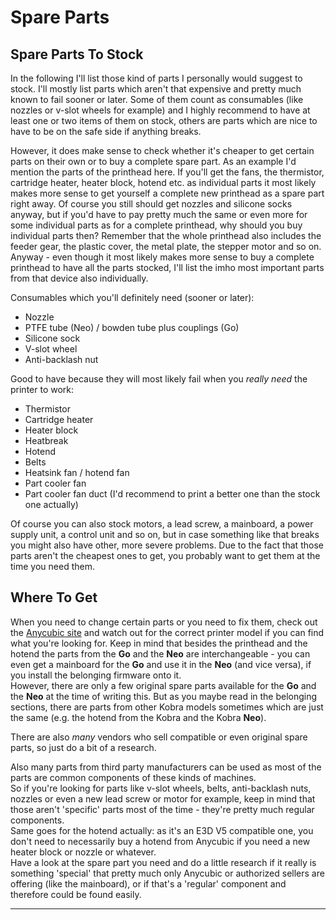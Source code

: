 <link rel=”manifest” href=”docs/manifest.webmanifest”>

# Spare Parts

## Spare Parts To Stock
In the following I'll list those kind of parts I personally would suggest to stock. I'll mostly list parts which aren't that expensive and pretty much known to fail sooner or later. Some of them count as consumables (like nozzles or v-slot wheels for example) and I highly recommend to have at least one or two items of them on stock, others are parts which are nice to have to be on the safe side if anything breaks.    
  
However, it does make sense to check whether it's cheaper to get certain parts on their own or to buy a complete spare part. As an example I'd mention the parts of the printhead here. If you'll get the fans, the thermistor, cartridge heater, heater block, hotend etc. as individual parts it most likely makes more sense to get yourself a complete new printhead as a spare part right away. Of course you still should get nozzles and silicone socks anyway, but if you'd have to pay pretty much the same or even more for some individual parts as for a complete printhead, why should you buy individual parts then? Remember that the whole printhead also includes the feeder gear, the plastic cover, the metal plate, the stepper motor and so on.  
Anyway - even though it most likely makes more sense to buy a complete printhead to have all the parts stocked, I'll list the imho most important parts from that device also individually.  

Consumables which you'll definitely need (sooner or later):  

  - Nozzle
  - PTFE tube (Neo) / bowden tube plus couplings (Go)
  - Silicone sock
  - V-slot wheel
  - Anti-backlash nut
  
Good to have because they will most likely fail when you *really need* the printer to work:  

  - Thermistor
  - Cartridge heater
  - Heater block 
  - Heatbreak 
  - Hotend
  - Belts
  - Heatsink fan / hotend fan
  - Part cooler fan
  - Part cooler fan duct (I'd recommend to print a better one than the stock one actually)

Of course you can also stock motors, a lead screw, a mainboard, a power supply unit, a control unit and so on, but in case something like that breaks you might also have other, more severe problems. Due to the fact that those parts aren't the cheapest ones to get, you probably want to get them at the time you need them.      
  
## Where To Get
When you need to change certain parts or you need to fix them, check out the [Anycubic site](https://www.anycubic.com/collections/for-kobra-series) and watch out for the correct printer model if you can find what you're looking for. Keep in mind that besides the printhead and the hotend the parts from the **Go** and the **Neo** are interchangeable - you can even get a mainboard for the **Go** and use it in the **Neo** (and vice versa), if you install the belonging firmware onto it.   
However, there are only a few original spare parts available for the **Go** and the **Neo** at the time of writing this. But as you maybe read in the belonging sections, there are parts from other Kobra models sometimes which are just the same (e.g. the hotend from the Kobra and the Kobra **Neo**).  
  
There are also *many* vendors who sell compatible or even original spare parts, so just do a bit of a research. 
  
Also many parts from third party manufacturers can be used as most of the parts are common components of these kinds of machines.    
So if you're looking for parts like v-slot wheels, belts, anti-backlash nuts, nozzles or even a new lead screw or motor for example, keep in mind that those aren't 'specific' parts most of the time - they're pretty much regular components.   
Same goes for the hotend actually: as it's an E3D V5 compatible one, you don't need to necessarily buy a hotend from Anycubic if you need a new heater block or nozzle or whatever.    
Have a look at the spare part you need and do a little research if it really is something 'special' that pretty much only Anycubic or authorized sellers are offering (like the mainboard), or if that's a 'regular' component and therefore could be found easily.  
     

---

<script type='text/javascript' src='https://storage.ko-fi.com/cdn/widget/Widget_2.js'></script><script type='text/javascript'>kofiwidget2.init('Donate some treats for my cats', '#e08d28', 'U6U5NPB51');kofiwidget2.draw();</script> 

  

